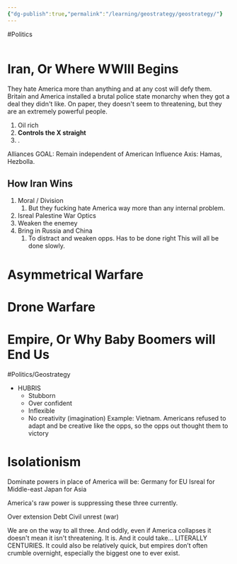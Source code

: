 ```yaml
---
{"dg-publish":true,"permalink":"/learning/geostrategy/geostrategy/"}
---
```


#Politics

```table-of-contents
```

# Iran, Or Where WWIII Begins

They hate America more than anything and at any cost will defy them. Britain and America installed a brutal police state monarchy when they got a deal they didn't like. On paper, they doesn't seem to threatening, but they are an extremely powerful people. 

1. Oil rich
2. **Controls the X straight** 
3. . 


Alliances 
GOAL: Remain independent of American Influence
Axis: Hamas, Hezbolla. 


## How Iran Wins
1. Moral / Division 
	1. But they fucking hate America way more than any internal problem. 
2. Isreal Palestine War Optics
3. Weaken the enemey
4. Bring in Russia and China
	1. To distract and weaken opps. Has to be done right
This will all be done slowly. 


# Asymmetrical Warfare



# Drone Warfare




# Empire, Or Why Baby Boomers will End Us

#Politics/Geostrategy 

- HUBRIS
	- Stubborn
	- Over confident 
	- Inflexible 
	- No creativity (imagination)
Example: Vietnam. Americans refused to adapt and be creative like the opps, so the opps out thought them to victory



# Isolationism

Dominate powers in place of America will be:
Germany for EU
Isreal for Middle-east
Japan for Asia

America's raw power is suppressing these three currently. 

Over extension
Debt
Civil unrest (war)

We are on the way to all three. And oddly, even if America collapses it doesn't mean it isn't threatening. It is. And it could take... LITERALLY CENTURIES. It could also be relatively quick, but empires don’t often crumble overnight, especially the biggest one to ever exist.



